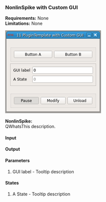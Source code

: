 ### NonlinSpike with Custom GUI

**Requirements:** None  
**Limitations:** None  

![NonlinSpike with Custom GUI GUI](nonlin_spike.png)

<!--start-->
<p><b>NonlinSpike:</b><br>QWhatsThis description.</p>
<!--end-->

#### Input


#### Output


#### Parameters
1. GUI label - Tooltip description

#### States
1. A State - Tooltip description
